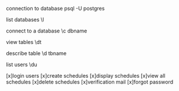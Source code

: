 connection to database
psql -U postgres

list databases
\l

connect to a database
\c dbname

view tables
\dt

describe table
\d tbname

list users
\du

[x]login users
[x]create schedules
[x]display schedules
[x]view all schedules
[x]delete schedules
[x]verification mail
[x]forgot password
